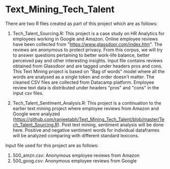 # Text_Mining_Tech_Talent

There are two R files created as part of this project which are as follows:

1) Tech_Talent_Sourcing.R: This project is a case study on HR Analytics for employees working in Google and Amazon. Online employee reviews have been collected from "https://www.glassdoor.com/index.htm". The reviews are anonymous to protect privacy. From this corpus, we will try to answer questions pertaining to better work-life balance, better perceived pay and other interesting insights. Input file contains reviews obtained from Glassdoor and are tagged under headers pros and cons. This Text Mining project is based on  "Bag of words" model where all the words are analysed as a single token and order doesn't matter. The cleaned CSV files are collected from Datacamp platform. Employee review text data is distributed under headers "pros" and "cons" in the input csv files.

2) Tech_Talent_Sentiment_Analysis.R: This project is a continuation to the earlier text mining project where employee reviews from Amazon and Google were analyzed (https://github.com/ranjeetabh/Text_Mining_Tech_Talent/blob/master/Tech_Talent_Sourcing.R). Post text mining, sentiment analysis will be done here. Positive and negative sentiment words for individual dataframes will be analyzed comparing with different standard lexicons.

Input file used for this project are as follows:

1) 500_amzn.csv: Anonymous employee reviews from Amazon
2) 500_goog.csv: Anonymous employee reviews from Google
